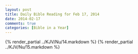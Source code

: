 ```yaml
---
layout: post
title: Daily Bible Reading for Feb 17, 2014
date: 2014-02-17
comments: true
categories: [Bible in a Year]
---
```

{% render_partial ../KJV/Nu/14.markdown %}
{% render_partial ../KJV/Nu/15.markdown %}
